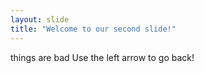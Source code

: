```yaml
---
layout: slide
title: "Welcome to our second slide!"
---
```

things are bad
Use the left arrow to go back!
